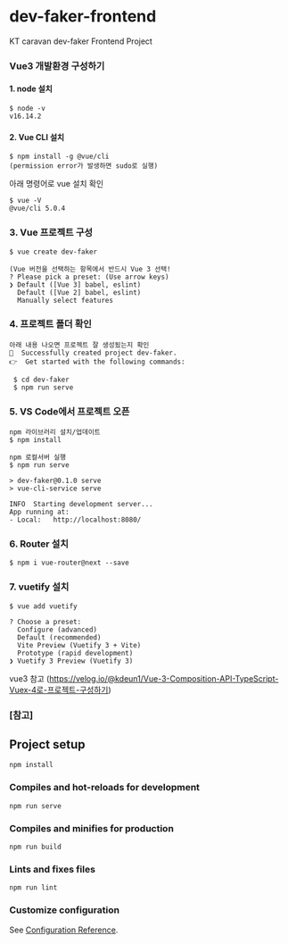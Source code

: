 # dev-faker-frontend
KT caravan dev-faker Frontend Project

### Vue3 개발환경 구성하기
#### 1. node 설치
```
$ node -v
v16.14.2
```
#### 2. Vue CLI 설치
```
$ npm install -g @vue/cli
(permission error가 발생하면 sudo로 실행)
```
아래 명령어로 vue 설치 확인
```
$ vue -V
@vue/cli 5.0.4
```
### 3. Vue 프로젝트 구성
```
$ vue create dev-faker

(Vue 버전을 선택하는 항목에서 반드시 Vue 3 선택!
? Please pick a preset: (Use arrow keys)
❯ Default ([Vue 3] babel, eslint)
  Default ([Vue 2] babel, eslint)
  Manually select features
```

### 4. 프로젝트 폴더 확인
```
아래 내용 나오면 프로젝트 잘 생성됬는지 확인
🎉  Successfully created project dev-faker.
👉  Get started with the following commands:

 $ cd dev-faker
 $ npm run serve
```

### 5. VS Code에서 프로젝트 오픈
```
npm 라이브러리 설치/업데이트
$ npm install

npm 로컬서버 실행
$ npm run serve

> dev-faker@0.1.0 serve
> vue-cli-service serve

INFO  Starting development server...
App running at:
- Local:   http://localhost:8080/
```

### 6. Router 설치
```
$ npm i vue-router@next --save
```

### 7. vuetify 설치
```
$ vue add vuetify

? Choose a preset: 
  Configure (advanced) 
  Default (recommended) 
  Vite Preview (Vuetify 3 + Vite) 
  Prototype (rapid development) 
❯ Vuetify 3 Preview (Vuetify 3) 
```
vue3 참고
(https://velog.io/@kdeun1/Vue-3-Composition-API-TypeScript-Vuex-4로-프로젝트-구성하기)

### [참고]

## Project setup
```
npm install
```

### Compiles and hot-reloads for development
```
npm run serve
```

### Compiles and minifies for production
```
npm run build
```

### Lints and fixes files
```
npm run lint
```

### Customize configuration
See [Configuration Reference](https://cli.vuejs.org/config/).

